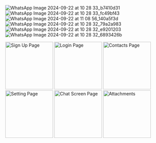 ![WhatsApp Image 2024-09-22 at 10 28 33_b7410d31](https://github.com/user-attachments/assets/55581c88-dce5-435d-95a4-7649bb80126e)
![WhatsApp Image 2024-09-22 at 10 28 33_fc49bf43](https://github.com/user-attachments/assets/15c45f62-fa75-4c45-8759-200a330f349a)
![WhatsApp Image 2024-09-22 at 11 08 56_140a5f3d](https://github.com/user-attachments/assets/3968c491-4d32-45bf-a220-e08f01609e93)
![WhatsApp Image 2024-09-22 at 10 28 32_79a2a983](https://github.com/user-attachments/assets/54e27ce0-baca-4808-9c4c-b3a7e1c3610f)
![WhatsApp Image 2024-09-22 at 10 28 32_e9201203](https://github.com/user-attachments/assets/099f8740-dee0-47e3-9fc0-c573bf982370)
![WhatsApp Image 2024-09-22 at 10 28 32_6893426b](https://github.com/user-attachments/assets/c3726207-6b3c-4c2b-ab56-8dd84e98c134)


<img src="https://github.com/user-attachments/assets/55581c88-dce5-435d-95a4-7649bb80126e" alt="Sign Up Page" width="150" hight="50"/>

<img src="https://github.com/user-attachments/assets/15c45f62-fa75-4c45-8759-200a330f349a" alt="Login Page" width="150" hight="100"/>

<img src="https://github.com/user-attachments/assets/3968c491-4d32-45bf-a220-e08f01609e93" alt="Contacts Page" width="150" hight="100"/>

<img src="https://github.com/user-attachments/assets/54e27ce0-baca-4808-9c4c-b3a7e1c3610f" alt="Setting Page" width="150" hight="100"/>

<img src="https://github.com/user-attachments/assets/099f8740-dee0-47e3-9fc0-c573bf982370" alt="Chat Screen Page" width="150" hight="100"/>

<img src="https://github.com/user-attachments/assets/c3726207-6b3c-4c2b-ab56-8dd84e98c134" alt="Attachments" width="150" hight="100"/>
